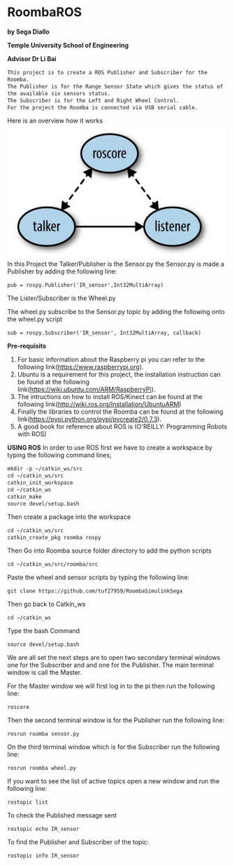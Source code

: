 
# RoombaROS
**by Sega Diallo** 
 
 **Temple University School of Engineering**

**Advisor Dr Li Bai**
```
This project is to create a ROS Publisher and Subscriber for the Roomba. 
The Publisher is for the Range Sensor State which gives the status of the available six sensors status. 
The Subscriber is for the Left and Right Wheel Control. 
For the project the Roomba is connected via USB serial cable.
```
Here is an overview how it works
![ROS Publisher-Subscriber](https://github.com/tuf27959/RoombaSimulinkSega/blob/master/Project%203/Figure/ROS.png)
In this Project the Talker/Publisher is the Sensor.py
the Sensor.py is made a Publisher by adding the following line:
```
pub = rospy.Publisher('IR_sensor',Int32MultiArray)
```
The Lister/Subscriber is the Wheel.py

The wheel.py subscribe to the Sensor.py topic by adding the following onto the wheel.py script
```
sub = rospy.Subscriber('IR_sensor', Int32MultiArray, callback)
```

**Pre-requisits**
1. For basic information about the Raspberry pi you can refer to the following link(https://www.raspberrypi.org).
2. Ubuntu is a requirement for this project, the installation instruction can be found at the following link(https://wiki.ubuntu.com/ARM/RaspberryPi).
3. The intructions on how to install ROS/Kinect can be found at the following link(http://wiki.ros.org/Installation/UbuntuARM)
4. Finally the libraries to control the Roomba can be found at the following link(https://pypi.python.org/pypi/pycreate2/0.7.3).
5. A good book for reference about ROS is (O'REILLY: Programming Robots with ROS)

**USING ROS**
In order to use ROS first we have to create a workspace by typing the following command lines;
```
mkdir -p ~/catkin_ws/src
cd ~/catkin_ws/src
catkin_init_workspace
cd ~/catkin_ws
catkin_make
source devel/setup.bash
```
Then create a package into the workspace
```
cd ~/catkin_ws/src
catkin_create_pkg roomba rospy
```
Then Go into Roomba source folder directory to add the python scripts
```
cd ~/catkin_ws/src/roomba/src
```
Paste the wheel and sensor scripts by typing the following line:
```
git clone https://github.com/tuf27959/RoombaSimulinkSega
```
Then go back to Catkin_ws
```
cd ~/catkin_ws
```
Type the bash Command
```
source devel/setup.bash
```
We are all set the next steps are to open two secondary terminal windows one for the Subscriber and 
and one for the Publisher. The main terminal window is call the Master.

For the Master window we will first log in to the pi then run the following line:
```
roscore
```
Then the second terminal window is for the Publisher run the following line:
```
rosrun roomba sensor.py
```
On the third terminal window which is for the Subscriber run the following line:
```
rosrun roomba wheel.py
```
If you want to see the list of active topics open a new window and run the following line:
```
rostopic list
```
To check the Published message sent
```
rostopic echo IR_sensor
```
To find the Publisher and Subscriber of the topic:
```
rostopic info IR_sensor
```

